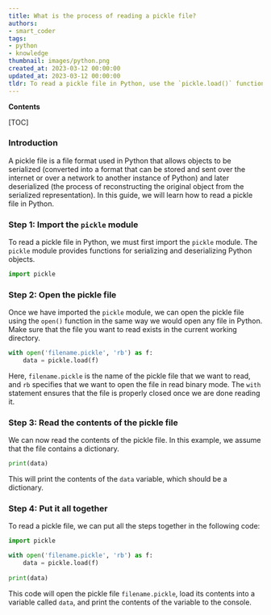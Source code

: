 ```yaml
---
title: What is the process of reading a pickle file?
authors:
- smart_coder
tags:
- python
- knowledge
thumbnail: images/python.png
created_at: 2023-03-12 00:00:00
updated_at: 2023-03-12 00:00:00
tldr: To read a pickle file in Python, use the `pickle.load()` function to load the file into a variable.
---
```


**Contents**

[TOC]

### Introduction
A pickle file is a file format used in Python that allows objects to be serialized (converted into a format that can be stored and sent over the internet or over a network to another instance of Python) and later deserialized (the process of reconstructing the original object from the serialized representation). In this guide, we will learn how to read a pickle file in Python.

### Step 1: Import the `pickle` module
To read a pickle file in Python, we must first import the `pickle` module. The `pickle` module provides functions for serializing and deserializing Python objects. 

```python
import pickle
```

### Step 2: Open the pickle file
Once we have imported the `pickle` module, we can open the pickle file using the `open()` function in the same way we would open any file in Python. Make sure that the file you want to read exists in the current working directory. 

```python
with open('filename.pickle', 'rb') as f:
    data = pickle.load(f)
```

Here, `filename.pickle` is the name of the pickle file that we want to read, and `rb` specifies that we want to open the file in read binary mode. The `with` statement ensures that the file is properly closed once we are done reading it.

### Step 3: Read the contents of the pickle file
We can now read the contents of the pickle file. In this example, we assume that the file contains a dictionary. 

```python
print(data)
```

This will print the contents of the `data` variable, which should be a dictionary.

### Step 4: Put it all together
To read a pickle file, we can put all the steps together in the following code:

```python
import pickle

with open('filename.pickle', 'rb') as f:
    data = pickle.load(f)
    
print(data)
```

This code will open the pickle file `filename.pickle`, load its contents into a variable called `data`, and print the contents of the variable to the console.
